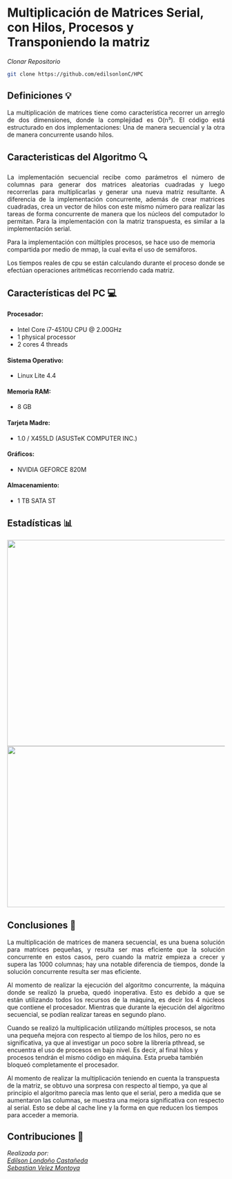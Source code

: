 # Multiplicación de Matrices Serial, con Hilos, Procesos y Transponiendo la matriz

*Clonar Repositorio*

```bash
git clone https://github.com/edilsonlonC/HPC
```

## Definiciones :bulb:
<p align="justify">
La multiplicación de matrices tiene como característica recorrer un arreglo de dos dimensiones, donde la complejidad es O(n³). El código está estructurado en dos implementaciones: Una de manera secuencial y la otra de manera concurrente usando hilos. 
</p>

## Caracteristicas del Algoritmo :mag:

<p align="justify">
La implementación secuencial recibe como parámetros el número de columnas para generar dos matrices aleatorias cuadradas y luego recorrerlas para multiplicarlas y generar una nueva matriz resultante. A diferencia de la implementación concurrente, además de crear matrices cuadradas, crea un vector de hilos con este mismo número para realizar las tareas de forma concurrente de manera que los núcleos del computador lo permitan. Para la implementación con la matriz transpuesta, es similar a la implementación serial.
</p>
<p>
Para la implementación con múltiples procesos, se hace uso de memoria compartida por medio de mmap, la cual evita el uso de semáforos.
</p>
<p align="justify">
Los tiempos reales de cpu se están calculando durante el proceso donde se efectúan operaciones aritméticas recorriendo cada matriz.
</p>


## Características del PC :computer:

#### Procesador: 
* Intel Core i7-4510U CPU @ 2.00GHz 
* 1 physical processor 
* 2 cores 4 threads

#### Sistema Operativo:
* Linux Lite 4.4

#### Memoria RAM:
* 8 GB

#### Tarjeta Madre:
* 1.0 / X455LD (ASUSTeK COMPUTER INC.)

#### Gráficos:
* NVIDIA GEFORCE 820M

#### Almacenamiento:
* 1 TB SATA ST


## Estadísticas :bar_chart:
<p align="center">
  <img width="781" height="476" src="https://raw.githubusercontent.com/edilsonlonC/HPC/master/matrix-mult/assets/results_times.png">
  <img width="641" height="372" src="https://raw.githubusercontent.com/edilsonlonC/HPC/master/matrix-mult/assets/speedup_rate.png">
</p>


## Conclusiones :blue_book:
<p align="justify">
La multiplicación de matrices de manera secuencial, es una buena solución para matrices pequeñas, y resulta ser mas eficiente que la solución concurrente en estos casos, pero cuando la matriz empieza a crecer y supera las 1000 columnas; hay una notable diferencia de tiempos, donde la solución concurrente resulta ser mas eficiente. 
</p>
<p align="justify">
Al momento de realizar la ejecución del algoritmo concurrente, la máquina donde se realizó la prueba, quedó inoperativa. Esto es debido a que se están utilizando todos los recursos de la máquina, es decir los 4 núcleos que contiene el procesador. Mientras que durante la ejecución del algoritmo secuencial, se podían realizar tareas en segundo plano.
</p>
<p>
Cuando se realizó la multiplicación utilizando múltiples procesos, se nota una pequeña mejora con respecto al tiempo de los hilos, pero no es significativa, ya que al investigar un poco sobre la librería pthread, se encuentra el uso de procesos en bajo nivel. Es decir, al final hilos y procesos tendrán el mismo código en máquina. Esta prueba también bloqueó completamente el procesador.
</p>
<p>
Al momento de realizar la multiplicación teniendo en cuenta la transpuesta de la matriz, se obtuvo una sorpresa con respecto al tiempo, ya que al principio el algoritmo parecía mas lento que el serial, pero a medida que se aumentaron las columnas, se muestra una mejora significativa con respecto al serial. Esto se debe al cache line y la forma en que reducen los tiempos para acceder a memoria.
</p>

## Contribuciones :busts_in_silhouette:

*Realizada por:* \
*[Edilson Londoño Castañeda](https://github.com/edilsonlonC)* \
*[Sebastian Velez Montoya](https://github.com/sebasttianvelez)*
